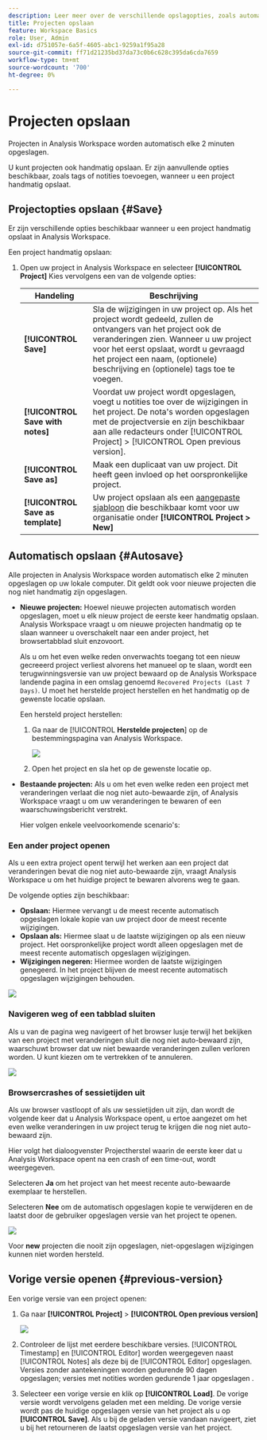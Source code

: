 ```yaml
---
description: Leer meer over de verschillende opslagopties, zoals automatisch opslaan, opslaan als, opslaan als sjabloon en eerdere versies openen.
title: Projecten opslaan
feature: Workspace Basics
role: User, Admin
exl-id: d751057e-6a5f-4605-abc1-9259a1f95a28
source-git-commit: ff71d21235bd37da73c0b6c628c395da6cda7659
workflow-type: tm+mt
source-wordcount: '700'
ht-degree: 0%

---
```


# Projecten opslaan

Projecten in Analysis Workspace worden automatisch elke 2 minuten opgeslagen.

U kunt projecten ook handmatig opslaan. Er zijn aanvullende opties beschikbaar, zoals tags of notities toevoegen, wanneer u een project handmatig opslaat.

## Projectopties opslaan {#Save}

Er zijn verschillende opties beschikbaar wanneer u een project handmatig opslaat in Analysis Workspace.

Een project handmatig opslaan:

1. Open uw project in Analysis Workspace en selecteer **[!UICONTROL Project]** Kies vervolgens een van de volgende opties:

   | Handeling | Beschrijving |
   |---|---| 
   | **[!UICONTROL Save]** | Sla de wijzigingen in uw project op. Als het project wordt gedeeld, zullen de ontvangers van het project ook de veranderingen zien. Wanneer u uw project voor het eerst opslaat, wordt u gevraagd het project een naam, (optionele) beschrijving en (optionele) tags toe te voegen. |
   | **[!UICONTROL Save with notes]** | Voordat uw project wordt opgeslagen, voegt u notities toe over de wijzigingen in het project. De nota&#39;s worden opgeslagen met de projectversie en zijn beschikbaar aan alle redacteurs onder [!UICONTROL Project] > [!UICONTROL Open previous version]. |
   | **[!UICONTROL Save as]** | Maak een duplicaat van uw project. Dit heeft geen invloed op het oorspronkelijke project. |
   | **[!UICONTROL Save as template]** | Uw project opslaan als een [aangepaste sjabloon](https://experienceleague.adobe.com/docs/analytics/analyze/analysis-workspace/build-workspace-project/starter-projects.html) die beschikbaar komt voor uw organisatie onder **[!UICONTROL Project > New]** |

## Automatisch opslaan {#Autosave}

Alle projecten in Analysis Workspace worden automatisch elke 2 minuten opgeslagen op uw lokale computer. Dit geldt ook voor nieuwe projecten die nog niet handmatig zijn opgeslagen.

* **Nieuwe projecten:** Hoewel nieuwe projecten automatisch worden opgeslagen, moet u elk nieuw project de eerste keer handmatig opslaan. Analysis Workspace vraagt u om nieuwe projecten handmatig op te slaan wanneer u overschakelt naar een ander project, het browsertabblad sluit enzovoort.

  Als u om het even welke reden onverwachts toegang tot een nieuw gecreeerd project verliest alvorens het manueel op te slaan, wordt een terugwinningsversie van uw project bewaard op de Analysis Workspace landende pagina in een omslag genoemd `Recovered Projects (Last 7 Days)`. U moet het herstelde project herstellen en het handmatig op de gewenste locatie opslaan.

  Een hersteld project herstellen:

   1. Ga naar de [!UICONTROL **Herstelde projecten**] op de bestemmingspagina van Analysis Workspace.

      ![](assets/recovered-folder.png)

   1. Open het project en sla het op de gewenste locatie op.


* **Bestaande projecten:** Als u om het even welke reden een project met veranderingen verlaat die nog niet auto-bewaarde zijn, of Analysis Workspace vraagt u om uw veranderingen te bewaren of een waarschuwingsbericht verstrekt.

  Hier volgen enkele veelvoorkomende scenario&#39;s:

### Een ander project openen

Als u een extra project opent terwijl het werken aan een project dat veranderingen bevat die nog niet auto-bewaarde zijn, vraagt Analysis Workspace u om het huidige project te bewaren alvorens weg te gaan.

De volgende opties zijn beschikbaar:

* **Opslaan:** Hiermee vervangt u de meest recente automatisch opgeslagen lokale kopie van uw project door de meest recente wijzigingen.
* **Opslaan als:** Hiermee slaat u de laatste wijzigingen op als een nieuw project. Het oorspronkelijke project wordt alleen opgeslagen met de meest recente automatisch opgeslagen wijzigingen.
* **Wijzigingen negeren:** Hiermee worden de laatste wijzigingen genegeerd. In het project blijven de meest recente automatisch opgeslagen wijzigingen behouden.

![](assets/existing-save.png)

### Navigeren weg of een tabblad sluiten

Als u van de pagina weg navigeert of het browser lusje terwijl het bekijken van een project met veranderingen sluit die nog niet auto-bewaard zijn, waarschuwt browser dat uw niet bewaarde veranderingen zullen verloren worden. U kunt kiezen om te vertrekken of te annuleren.

![](assets/browser-image.png)

### Browsercrashes of sessietijden uit

Als uw browser vastloopt of als uw sessietijden uit zijn, dan wordt de volgende keer dat u Analysis Workspace opent, u ertoe aangezet om het even welke veranderingen in uw project terug te krijgen die nog niet auto-bewaard zijn.

Hier volgt het dialoogvenster Projectherstel waarin de eerste keer dat u Analysis Workspace opent na een crash of een time-out, wordt weergegeven.

Selecteren **Ja** om het project van het meest recente auto-bewaarde exemplaar te herstellen.

Selecteren **Nee** om de automatisch opgeslagen kopie te verwijderen en de laatst door de gebruiker opgeslagen versie van het project te openen.

![](assets/project-recovery.png)

Voor **new** projecten die nooit zijn opgeslagen, niet-opgeslagen wijzigingen kunnen niet worden hersteld.

## Vorige versie openen {#previous-version}

Een vorige versie van een project openen:

1. Ga naar **[!UICONTROL Project]** > **[!UICONTROL Open previous version]**

   ![](assets/previous-versions.png)

1. Controleer de lijst met eerdere beschikbare versies.
   [!UICONTROL Timestamp] en [!UICONTROL Editor] worden weergegeven naast [!UICONTROL Notes] als deze bij de [!UICONTROL Editor] opgeslagen. Versies zonder aantekeningen worden gedurende 90 dagen opgeslagen; versies met notities worden gedurende 1 jaar opgeslagen .
1. Selecteer een vorige versie en klik op **[!UICONTROL Load]**.
De vorige versie wordt vervolgens geladen met een melding. De vorige versie wordt pas de huidige opgeslagen versie van het project als u op **[!UICONTROL Save]**. Als u bij de geladen versie vandaan navigeert, ziet u bij het retourneren de laatst opgeslagen versie van het project.
